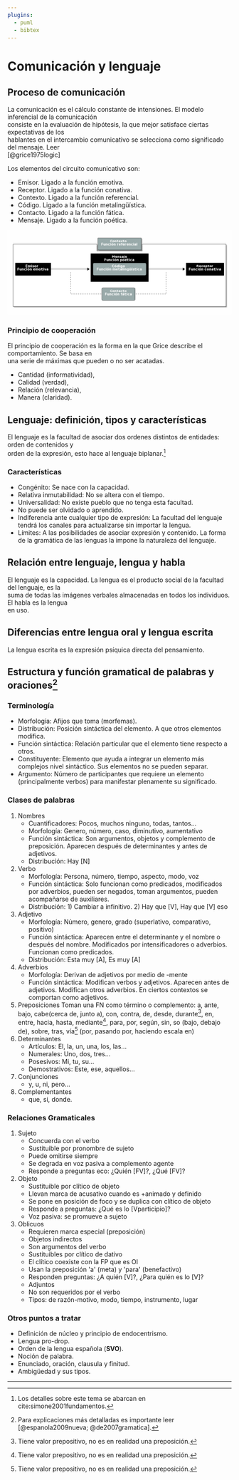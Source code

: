 ```yaml
---
plugins:
  - puml
  - bibtex
---
```


# Comunicación y lenguaje

## Proceso de comunicación

La comunicación es el cálculo constante de intensiones. El modelo inferencial de la comunicación  
consiste en  la evaluación  de hipótesis,  la que  mejor satisface  ciertas expectativas  de los  
hablantes  en el  intercambio  comunicativo se  selecciona como  significado  del mensaje.  Leer  
\[@grice1975logic\]

Los elementos del circuito comunicativo son:

* Emisor. Ligado a la función emotiva.
* Receptor. Ligado a la función conativa.
* Contexto. Ligado a la función referencial.
* Código. Ligado a la función metalingüística.
* Contacto. Ligado a la función fática.
* Mensaje. Ligado a la función poética.

![img](../im/circuito.png)

### Principio de cooperación

El principio de cooperación  es la forma en la que Grice describe  el comportamiento. Se basa en  
una serie de máximas que pueden o no ser acatadas.

* Cantidad \(informatividad\),
* Calidad \(verdad\),
* Relación \(relevancia\),
* Manera \(claridad\).

## Lenguaje: definición, tipos y características

El lenguaje es la facultad de asociar dos  ordenes distintos de entidades: orden de contenidos y  
orden de la expresión,  esto hace al lenguaje biplanar.[^1]

### Características

* Congénito: Se nace con la capacidad.
* Relativa inmutabilidad: No se altera con el tiempo.
* Universalidad: No existe pueblo que no tenga esta facultad.
* No puede ser olvidado o aprendido.
* Indiferencia  ante cualquier tipo  de expresión: La facultad  del lenguaje tendrá  los canales
  para actualizarse sin importar la lengua.
* Límites: A las posibilidades de asociar expresión y contenido. La forma de la gramática de las
  lenguas la impone la naturaleza del lenguaje.

## Relación entre lenguaje, lengua y habla

El lenguaje es la capacidad. La lengua es el  producto social de la facultad del lenguaje, es la  
suma de todas las  imágenes verbales almacenadas en todos los individuos. El  habla es la lengua  
en uso.

## Diferencias entre lengua oral y lengua escrita

La lengua escrita es la expresión psíquica directa del pensamiento.

## Estructura y función gramatical de palabras y oraciones[^2]

### Terminología

* Morfología: Afijos que toma \(morfemas\).
* Distribución: Posición sintáctica del elemento. A que otros elementos modifica.
* Función sintáctica: Relación particular que el elemento tiene respecto a otros.
* Constituyente: Elemento que  ayuda a integrar un elemento más  complejos nivel sintáctico. Sus
  elementos no se pueden separar.
* Argumento: Número  de participantes  que requiere  un elemento  \(principalmente verbos\)  para
  manifestar plenamente su significado.

### Clases de palabras

1. Nombres
   * Cuantificadores: Pocos, muchos ninguno, todas, tantos...
   * Morfología: Genero, número, caso, diminutivo, aumentativo
   * Función sintáctica: Son argumentos, objetos y  complemento de preposición. Aparecen después de
     determinantes y antes de adjetivos.
   * Distribución: Hay \[N\]
2. Verbo
   * Morfología: Persona, número, tiempo, aspecto, modo, voz
   * Función  sintáctica: Solo funcionan  como predicados,  modificados por adverbios,  pueden ser
     negados, toman argumentos, pueden acompañarse de auxiliares.
   * Distribución: 1\) Cambiar a infinitivo. 2\) Hay que \[V\], Hay que \[V\] eso
3. Adjetivo
   * Morfología: Número, genero, grado \(superlativo, comparativo, positivo\)
   * Función  sintáctica:   Aparecen  entre  el  determinante  y  el   nombre  o  después  del
     nombre. Modificados por intensificadores o adverbios. Funcionan como predicados.
   * Distribución: Esta muy \[A\], Es muy \[A\]
4. Adverbios
   * Morfología: Derivan de adjetivos por medio de -mente
   * Función sintáctica:  Modifican verbos y adjetivos. Aparecen antes  de adjetivos. Modifican
     otros adverbios. En ciertos contextos se comportan como adjetivos.
5. Preposiciones
   Toman una FN como término o complemento: a, ante, bajo, cabe\(cerca de, junto a\), con, contra,
   de, desde,  durante[^3], en,  entre, hacia,  hasta, mediante[^4], para,  por, según,  sin, so
   \(bajo, debajo de\), sobre, tras, vía[^5] \(por, pasando por, haciendo escala en\)
6. Determinantes
   * Artículos: El, la, un, una, los, las...
   * Numerales: Uno, dos, tres...
   * Posesivos: Mi, tu, su...
   * Demostrativos: Este, ese, aquellos...
7. Conjunciones
   * y, u, ni, pero...
8. Complementantes
   * que, si, donde.

### Relaciones Gramaticales

1. Sujeto
   * Concuerda con el verbo
   * Sustituible por pronombre de sujeto
   * Puede omitirse siempre
   * Se degrada en voz pasiva a complemento agente
   * Responde a preguntas eco: ¿Quién \[FV\]?, ¿Qué \[FV\]?
2. Objeto
   * Sustituible por clítico de objeto
   * Llevan marca de acusativo cuando es +animado y definido
   * Se pone en posición de foco y se duplica con clítico de objeto
   * Responde a preguntas: ¿Qué es lo \[Vparticipio\]?
   * Voz pasiva: se promueve a sujeto
3. Oblicuos
   * Requieren marca especial \(preposición\)
   * Objetos indirectos
   * Son argumentos del verbo
   * Sustituibles por clítico de dativo
   * El clítico coexiste con la FP que es OI
   * Usan la preposición 'a' \(meta\) y 'para' \(benefactivo\)
   * Responden  preguntas: ¿A quién \[V\]?, ¿Para quién es lo \[V\]?
   * Adjuntos
   * No son requeridos por el verbo
   * Tipos: de razón-motivo, modo, tiempo, instrumento, lugar

### Otros puntos a tratar

* Definición de núcleo y principio de endocentrismo.
* Lengua pro-drop.
* Orden de la lengua española \(**SVO**\).
* Noción de palabra.
* Enunciado, oración, clausula y finitud.
* Ambigüedad y sus tipos.

___
[^1]: Los detalles sobre este tema se abarcan en cite:simone2001fundamentos.

[^2]: Para explicaciones más detalladas es importante leer \[@espanola2009nueva; @de2007gramatica\].

[^3]: Tiene valor prepositivo, no es en realidad una preposición.

[^4]: Tiene valor prepositivo, no es en realidad una preposición.

[^5]: Tiene valor prepositivo, no es en realidad una preposición.

